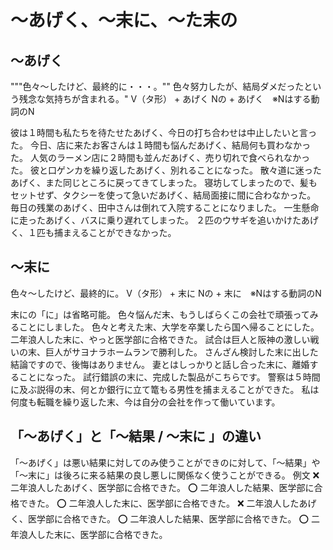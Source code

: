 # 〜あげく、〜末に、〜た末の

## 〜あげく
"""色々〜したけど、最終的に・・・。"" 色々努力したが、結局ダメだったという残念な気持ちが含まれる。"
V（タ形） + あげく Nの + あげく　※Nはする動詞のN


彼は１時間も私たちを待たせたあげく、今日の打ち合わせは中止したいと言った。
今日、店に来たお客さんは１時間も悩んだあげく、結局何も買わなかった。
人気のラーメン店に２時間も並んだあげく、売り切れで食べられなかった。
彼と口ゲンカを繰り返したあげく、別れることになった。
散々道に迷ったあげく、また同じところに戻ってきてしまった。
寝坊してしまったので、髪もセットせず、タクシーを使って急いだあげく、結局面接に間に合わなかった。
毎日の残業のあげく、田中さんは倒れて入院することになりました。
一生懸命に走ったあげく、バスに乗り遅れてしまった。
２匹のウサギを追いかけたあげく、１匹も捕まえることができなかった。


## 〜末に
色々〜したけど、最終的に。
V（タ形） + 末に Nの + 末に　※Nはする動詞のN


末にの「に」は省略可能。
色々悩んだ末、もうしばらくこの会社で頑張ってみることにしました。
色々と考えた末、大学を卒業したら国へ帰ることにした。
二年浪人した末に、やっと医学部に合格できた。
試合は巨人と阪神の激しい戦いの末、巨人がサヨナラホームランで勝利した。
さんざん検討した末に出した結論ですので、後悔はありません。
妻とはしっかりと話し合った末に、離婚することになった。
試行錯誤の末に、完成した製品がこちらです。
警察は５時間に及ぶ説得の末、何とか銀行に立て篭もる男性を捕まえることができた。
私は何度も転職を繰り返した末、今は自分の会社を作って働いています。

## 「〜あげく」と「〜結果 / 〜末に 」の違い
「〜あげく」は悪い結果に対してのみ使うことができのに対して、「〜結果」や「〜末に」は後ろに来る結果の良し悪しに関係なく使うことができる。  例文  ❌ 二年浪人したあげく、医学部に合格できた。 ⭕️ 二年浪人した結果、医学部に合格できた。 ⭕️ 二年浪人した末に、医学部に合格できた。
❌ 二年浪人したあげく、医学部に合格できた。 ⭕️ 二年浪人した結果、医学部に合格できた。 ⭕️ 二年浪人した末に、医学部に合格できた。